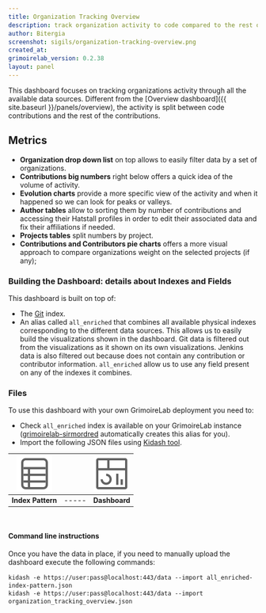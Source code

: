 ```yaml
---
title: Organization Tracking Overview
description: track organization activity to code compared to the rest of the data sources.
author: Bitergia
screenshot: sigils/organization-tracking-overview.png
created_at: 
grimoirelab_version: 0.2.38
layout: panel
---
```


This dashboard focuses on tracking organizations activity through all the available data sources. Different
from the [Overview dashboard]({{ site.baseurl }}/panels/overview), the activity is split between code
contributions and the rest of the contributions.

## Metrics

* **Organization drop down list** on top allows to easily filter data by a set of organizations.
* **Contributions big numbers** right below offers a quick idea of the volume of activity. 
* **Evolution charts** provide a more specific view of the activity and when it happened so we can look
    for peaks or valleys.
* **Author tables** allow to sorting them by number of contributions and accessing their Hatstall profiles
    in order to edit their associated data and fix their affiliations if needed.
* **Projects tables** split numbers by project.
* **Contributions and Contributors pie charts** offers a more visual approach to compare organizations
    weight on the selected projects (if any);

### Building the Dashboard: details about Indexes and Fields

This dashboard is built on top of:
 * The [Git] index.
 * An alias called `all_enriched` that combines all available physical indexes corresponding to the
   different data sources. This allows us to easily build the visualizations shown in the dashboard.
   Git data is filtered out from the visualizations as it shown on its own visualizations. Jenkins
   data is also filtered out because does not contain any contribution or contributor information.
   `all_enriched` allow us to use any field present on any of the indexes it combines.

### Files
To use this dashboard with your own GrimoireLab deployment you need to:
* Check `all_enriched` index is available on your GrimoireLab instance
([grimoirelab-sirmordred][sirmordred-general] automatically creates this alias for you).
* Import the following JSON files using [Kidash tool](https://github.com/chaoss/grimoirelab-kidash/).

| [![Index Pattern][ip-icon]][index-pattern] | | [![Dashboard][dash-icon]][dashboard] |
| :---------: | ---------- | :-------------: |
| **Index Pattern** | ----- | **Dashboard** |

<br />

#### Command line instructions
Once you have the data in place, if you need to manually upload the dashboard execute the
following commands:
```
kidash -e https://user:pass@localhost:443/data --import all_enriched-index-pattern.json
kidash -e https://user:pass@localhost:443/data --import organization_tracking_overview.json
```

[sirmordred-general]: https://github.com/chaoss/grimoirelab-sirmordred#general
[dash-icon]: ../assets/images/icons/dashboard.png
[ip-icon]: ../assets/images/icons/file-ruled.png
[dashboard]: https://raw.githubusercontent.com/chaoss/grimoirelab-sigils/master/json/organization_tracking_overview.json
[index-pattern]: https://raw.githubusercontent.com/chaoss/grimoirelab-sigils/master/json/all_enriched-index-pattern.json

[Git]: https://github.com/chaoss/grimoirelab-elk/tree/master/schema/git.csv
